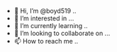 - 👋 Hi, I’m @boyd519 ..
- 👀 I’m interested in ...
- 🌱 I’m currently learning ..
- 💞️ I’m looking to collaborate on ...
- 📫 How to reach me ..

<!---
boyd519/boyd519 is a ✨ special ✨ repository because its `README.md` (this file) appears on your GitHub profile.
You can click the Preview link to take a look at your changes.
--->
